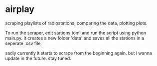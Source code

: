 # airplay
scraping playlists of radiostations, comparing the data, plotting plots.

To run the scraper, edit stations.toml and run the script using python main.py.
It creates a new folder 'data' and saves all the stations in a seperate .csv file.

sadly currently it starts to scrape from the beginning again. but i wanna update in the future. stay tuned.

